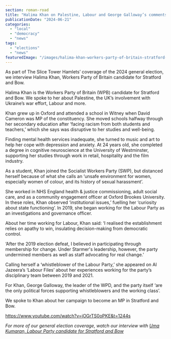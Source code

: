 ```yaml
---
section: roman-road
title: "Halima Khan on Palestine, Labour and George Galloway’s comments about gay people"
publicationDate: "2024-06-21"
categories: 
  - "local"
  - "democracy"
  - "news"
tags: 
  - "elections"
  - "news"
featuredImage: "/images/halima-khan-workers-party-of-britain-stratford-bow.jpg"
---
```


As part of The Slice Tower Hamlets’ coverage of the 2024 general election, we interview Halima Khan, Workers Party of Britain candidate for Stratford and Bow.

Halima Khan is the Workers Party of Britain (WPB) candidate for Stratford and Bow. We spoke to her about Palestine, the UK’s involvement with Ukraine’s war effort, Labour and more. 

Khan grew up in Oxford and attended a school in Witney when David Cameron was MP of the constituency. She moved schools halfway through her secondary education after ‘facing racism from both students and teachers,’ which she says was disruptive to her studies and well-being. 

Finding mental health services inadequate, she turned to music and art to help her cope with depression and anxiety. At 24 years old, she completed a degree in cognitive neuroscience at the University of Westminster, supporting her studies through work in retail, hospitality and the film industry.

As a student, Khan joined the Socialist Workers Party (SWP), but distanced herself because of what she calls an ‘unsafe environment for women, especially women of colour, and its history of sexual harassment’. 

She worked in NHS England health & justice commissioning, adult social care, and as a community engagement officer at Oxford Brookes University. In these roles, Khan observed ‘institutional issues,’ fuelling her ‘curiosity about state functioning’. In 2019, she began working for the Labour Party as an investigations and governance officer.

About her time working for Labour, Khan said: ‘I realised the establishment relies on apathy to win, insulating decision-making from democratic control. 

‘After the 2019 election defeat, I believed in participating through membership for change. Under Starmer's leadership, however, the party undermined members as well as staff advocating for real change.’

Calling herself a ‘whistleblower of the Labour Party,’ she appeared on Al Jazeera’s ‘Labour Files’ about her experiences working for the party’s disciplinary team between 2019 and 2021.

For Khan, George Galloway, the leader of the WPD, and the party itself ‘are the only political forces supporting whistleblowers and the working class’. 

We spoke to Khan about her campaign to become an MP in Stratford and Bow.

https://www.youtube.com/watch?v=jOGrTS0oPKE&t=1244s

_For more of our general election coverage, watch our interview with [Uma Kumaran, Labour Party candidate for Stratford and Bow](https://romanroadlondon.com/uma-kumaran-labour-party-candidate-stratford-bow-interview/)_

